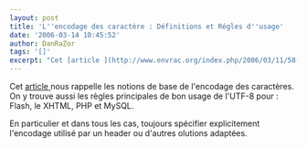 ```yaml
---
layout: post
title: 'L''encodage des caractère : Définitions et Régles d''usage'
date: '2006-03-14 10:45:52'
author: DanRaZor
tags: '[]'
excerpt: "Cet [article ](http://www.envrac.org/index.php/2006/03/11/58-un-tutoriel-sur-le-character-encoding) nous rappelle les notions de base de l'encodage des caractères.   On y trouve aussi les règles principales de bon usage de l'UTF-8 pour : Flash, le XHTML, PHP et MySQL.  \n  \nEn particulier et dans tous les cas, toujours spécifier explicitement      …"
---
```


Cet [article ](http://www.envrac.org/index.php/2006/03/11/58-un-tutoriel-sur-le-character-encoding) nous rappelle les notions de base de l'encodage des caractères.   On y trouve aussi les règles principales de bon usage de l'UTF-8 pour : Flash, le XHTML, PHP et MySQL.

En particulier et dans tous les cas, toujours spécifier explicitement l'encodage utilisé par un header ou d'autres olutions adaptées.

